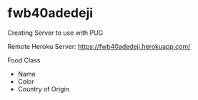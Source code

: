 # fwb40adedeji

Creating Server to use with PUG

Remote Heroku Server: https://fwb40adedeji.herokuapp.com/

Food Class

* Name
* Color
* Country of Origin
